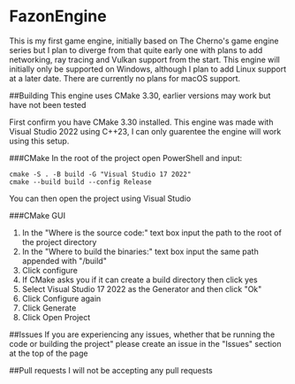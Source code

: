 # FazonEngine
This is my first game engine, initially based on The Cherno's game engine series but I plan to diverge from that quite early one with plans to add networking, ray tracing and Vulkan support from the start.
This engine will initially only be supported on Windows, although I plan to add Linux support at a later date. There are currently no plans for macOS support.

##Building
This engine uses CMake 3.30, earlier versions may work but have not been tested

First confirm you have CMake 3.30 installed. 
This engine was made with Visual Studio 2022 using C++23, I can only guarentee the engine will work using this setup.

###CMake
In the root of the project open PowerShell and input:
```
cmake -S . -B build -G "Visual Studio 17 2022"
cmake --build build --config Release
```
You can then open the project using Visual Studio

###CMake GUI
1. In the "Where is the source code:" text box input the path to the root of the project directory
2. In the "Where to build the binaries:" text box input the same path appended with "/build"
3. Click configure
4. If CMake asks you if it can create a build directory then click yes
5. Select Visual Studio 17 2022 as the Generator and then click "Ok"
6. Click Configure again
7. Click Generate
8. Click Open Project

##Issues
If you are experiencing any issues, whether that be running the code or building the project" please create an issue in the "Issues" section at the top of the page

##Pull requests
I will not be accepting any pull requests

